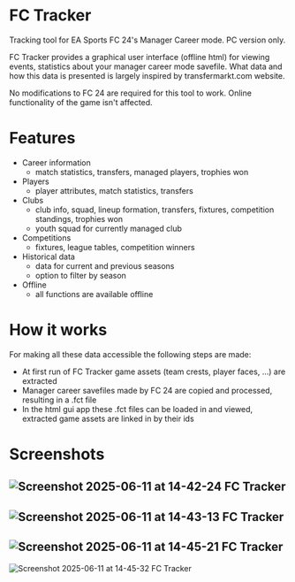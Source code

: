 # FC Tracker
Tracking tool for EA Sports FC 24's Manager Career mode. PC version only.

FC Tracker provides a graphical user interface (offline html) for viewing events, statistics about your manager career mode savefile. What data and how this data is presented is largely inspired by transfermarkt.com website.

No modifications to FC 24 are required for this tool to work. Online functionality of the game isn't affected.

# Features
- Career information
  - match statistics, transfers, managed players, trophies won
- Players
  - player attributes, match statistics, transfers
- Clubs
  - club info, squad, lineup formation, transfers, fixtures, competition standings, trophies won
  - youth squad for currently managed club
- Competitions
  - fixtures, league tables, competition winners
- Historical data
  - data for current and previous seasons
  - option to filter by season
- Offline
  - all functions are available offline

# How it works
For making all these data accessible the following steps are made:
- At first run of FC Tracker game assets (team crests, player faces, ...) are extracted
- Manager career savefiles made by FC 24 are copied and processed, resulting in a .fct file
- In the html gui app these .fct files can be loaded in and viewed, extracted game assets are linked in by their ids

# Screenshots
![Screenshot 2025-06-11 at 14-42-24 FC Tracker](https://github.com/user-attachments/assets/ddbd9380-7478-4a78-bd0d-0cf269a4ff92)
----
![Screenshot 2025-06-11 at 14-43-13 FC Tracker](https://github.com/user-attachments/assets/de64fd94-00ec-48c8-a91d-b41c5d8e039e)
----
![Screenshot 2025-06-11 at 14-45-21 FC Tracker](https://github.com/user-attachments/assets/1de53f2b-6a17-431e-bc6a-836984d7833d)
----
![Screenshot 2025-06-11 at 14-45-32 FC Tracker](https://github.com/user-attachments/assets/51e83b59-c955-4354-9c77-2bad839e1585)

